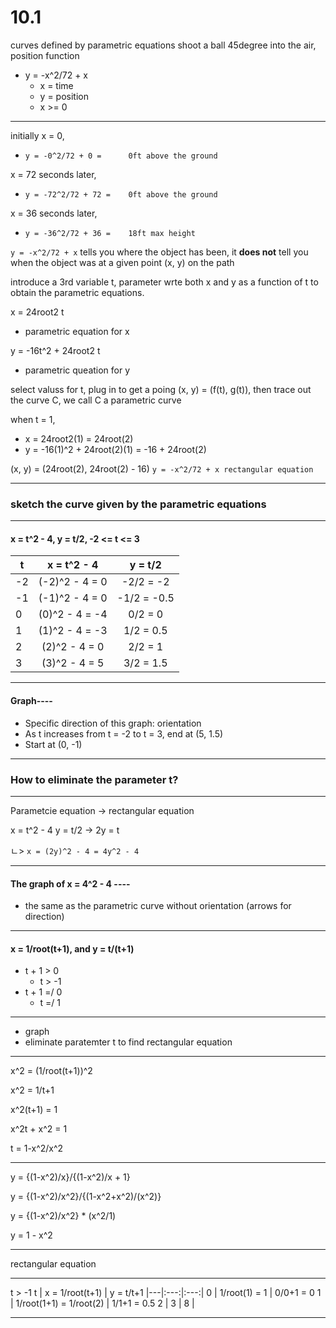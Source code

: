 # 10.1 #

curves defined by parametric equations shoot a ball 45degree into the air, position function
 - y = -x^2/72 + x
   - x = time    
   - y = position    
   - x >= 0

_____

initially x = 0,         
 - `y = -0^2/72 + 0 =      0ft above the ground`

x = 72 seconds later,    
 - `y = -72^2/72 + 72 =    0ft above the ground`

x = 36 seconds later,    
 - `y = -36^2/72 + 36 =    18ft max height`

`y = -x^2/72 + x` tells you where the object has been, it **does not** tell you when the object was at a given point (x, y) on the path 

introduce a 3rd variable t, parameter wrte both x and y as a function of t to obtain the parametric equations.
    
x = 24root2 t
 - parametric equation for x                             

y = -16t^2 + 24root2 t     
 - parametric queation for y

select valuss for t, plug in to get a poing (x, y) = (f(t), g(t)), then trace out the curve C, we call C a parametric curve

when t = 1,
 - x = 24root2(1) = 24root(2)
 - y = -16(1)^2 + 24root(2)(1) = -16 + 24root(2)

(x, y) = (24root(2), 24root(2) - 16)
`y = -x^2/72 + x rectangular equation`

_____
### sketch the curve given by the parametric equations ###
_____
#### x = t^2 - 4, y = t/2, -2 <= t <= 3 ###

 t | x = t^2 - 4  |  y = t/2
|---|:---:|:---:|
-2  | (-2)^2 - 4 = 0  |  -2/2 = -2
-1  | (-1)^2 - 4 = 0  |  -1/2 = -0.5
 0  | (0)^2 - 4 = -4  |  0/2  = 0
 1  | (1)^2 - 4 = -3  |  1/2  = 0.5
 2  | (2)^2 - 4 = 0   |  2/2  = 1
 3  | (3)^2 - 4 = 5   |  3/2  = 1.5

_____
#### Graph---- ####
 - Specific direction of this graph: orientation
 - As t increases from t = -2 to t = 3, end at (5, 1.5)
 - Start at (0, -1)

_____

### How to eliminate the parameter t? ###
_____
Parametcie equation -> rectangular equation

x = t^2 - 4
y = t/2 -> 2y = t

ㄴ> `x = (2y)^2 - 4 = 4y^2 - 4`
____
#### The graph of x = 4^2 - 4 ---- ####

- the same as the parametric curve without orientation (arrows for direction)
____

#### x = 1/root(t+1), and y = t/(t+1) ####
 - t + 1 > 0 
    - t > -1
 - t + 1 =/ 0
   - t =/ 1

____
 - graph
 - eliminate paratemter t to find rectangular equation
____
x^2 = (1/root(t+1))^2

x^2 = 1/t+1

x^2(t+1) = 1

x^2t + x^2 = 1

t = 1-x^2/x^2
____
y = {(1-x^2)/x}/{(1-x^2)/x + 1}

y = {(1-x^2)/x^2}/{(1-x^2+x^2)/(x^2)}

y = {(1-x^2)/x^2} * (x^2/1)

y = 1 - x^2
____
rectangular equation
____

 t > -1
 t | x = 1/root(t+1)  |  y = t/t+1
|---|:---:|:---:|
0 | 1/root(1) = 1 | 0/0+1 = 0
1 | 1/root(1+1) = 1/root(2) | 1/1+1 = 0.5
2 | 
3 | 
8 | 
____ 

